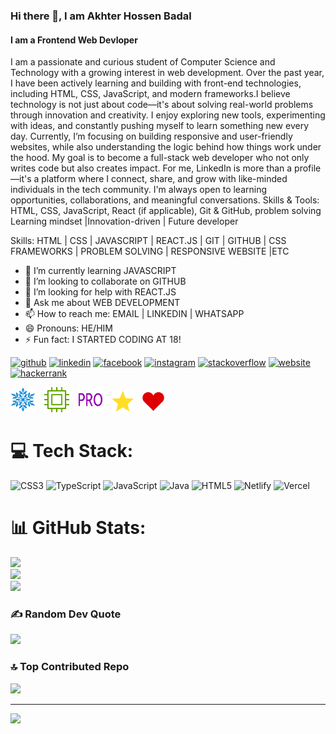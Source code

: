 ### Hi there 👋, I am Akhter Hossen Badal
#### I am a Frontend Web  Devloper

I am a passionate and curious student of Computer Science and Technology with a growing interest in web development. Over the past year, I have been actively learning and building with front-end technologies, including HTML, CSS, JavaScript, and modern frameworks.I believe technology is not just about code—it's about solving real-world problems through innovation and creativity. I enjoy exploring new tools, experimenting with ideas, and constantly pushing myself to learn something new every day. Currently, I’m focusing on building responsive and user-friendly websites, while also understanding the logic behind how things work under the hood. My goal is to become a full-stack web developer who not only writes code but also creates impact. For me, LinkedIn is more than a profile—it's a platform where I connect, share, and grow with like-minded individuals in the tech community. I'm always open to learning opportunities, collaborations, and meaningful conversations. Skills & Tools: HTML, CSS, JavaScript, React (if applicable), Git & GitHub,  problem solving Learning mindset |Innovation-driven | Future developer

Skills: HTML | CSS | JAVASCRIPT | REACT.JS | GIT | GITHUB | CSS FRAMEWORKS | PROBLEM SOLVING | RESPONSIVE WEBSITE |ETC
- 🌱 I’m currently learning JAVASCRIPT 
- 👯 I’m looking to collaborate on GITHUB 
- 🤔 I’m looking for help with REACT.JS 
- 💬 Ask me about WEB DEVELOPMENT 
- 📫 How to reach me: EMAIL | LINKEDIN | WHATSAPP 
- 😄 Pronouns: HE/HIM 
- ⚡ Fun fact: I STARTED CODING AT 18! 


[<img src='https://cdn.jsdelivr.net/npm/simple-icons@3.0.1/icons/github.svg' alt='github' height='40'>](https://github.com/https://github.com/AH-BADAL)  [<img src='https://cdn.jsdelivr.net/npm/simple-icons@3.0.1/icons/linkedin.svg' alt='linkedin' height='40'>](https://www.linkedin.com/in/https://www.linkedin.com/in/akhter-hossen-badal-944915367//)  [<img src='https://cdn.jsdelivr.net/npm/simple-icons@3.0.1/icons/facebook.svg' alt='facebook' height='40'>](https://www.facebook.com/https://www.facebook.com/Akhter.Hossen.Badal.2026)  [<img src='https://cdn.jsdelivr.net/npm/simple-icons@3.0.1/icons/instagram.svg' alt='instagram' height='40'>](https://www.instagram.com/https://www.instagram.com/akhterhossenbadal//)  [<img src='https://cdn.jsdelivr.net/npm/simple-icons@3.0.1/icons/stackoverflow.svg' alt='stackoverflow' height='40'>](https://stackoverflow.com/users/https://stackoverflow.com/users/31700960/badal)  [<img src='https://cdn.jsdelivr.net/npm/simple-icons@3.0.1/icons/icloud.svg' alt='website' height='40'>](https://akhter-hossen-badal.netlify.app/)  [<img src='https://cdn.jsdelivr.net/npm/simple-icons@3.0.1/icons/hackerrank.svg' alt='hackerrank' height='40'>](https://www.hackerrank.com/profile/akterhossenbada1)  

<a href='https://archiveprogram.github.com/'><img src='https://raw.githubusercontent.com/acervenky/animated-github-badges/master/assets/acbadge.gif' width='40' height='40'></a> <a href='https://docs.github.com/en/developers'><img src='https://raw.githubusercontent.com/acervenky/animated-github-badges/master/assets/devbadge.gif' width='40' height='40'></a> <a href='https://github.com/pricing'><img src='https://raw.githubusercontent.com/acervenky/animated-github-badges/master/assets/pro.gif' width='40' height='40'></a> <a href='https://stars.github.com/'><img src='https://raw.githubusercontent.com/acervenky/animated-github-badges/master/assets/starbadge.gif' width='35' height='35'></a> <a href='https://docs.github.com/en/github/supporting-the-open-source-community-with-github-sponsors'><img src='https://raw.githubusercontent.com/acervenky/animated-github-badges/master/assets/sponsorbadge.gif' width='35' height='35'></a> 


# 💻 Tech Stack:
![CSS3](https://img.shields.io/badge/css3-%231572B6.svg?style=for-the-badge&logo=css3&logoColor=white) ![TypeScript](https://img.shields.io/badge/typescript-%23007ACC.svg?style=for-the-badge&logo=typescript&logoColor=white) ![JavaScript](https://img.shields.io/badge/javascript-%23323330.svg?style=for-the-badge&logo=javascript&logoColor=%23F7DF1E) ![Java](https://img.shields.io/badge/java-%23ED8B00.svg?style=for-the-badge&logo=openjdk&logoColor=white) ![HTML5](https://img.shields.io/badge/html5-%23E34F26.svg?style=for-the-badge&logo=html5&logoColor=white) ![Netlify](https://img.shields.io/badge/netlify-%23000000.svg?style=for-the-badge&logo=netlify&logoColor=#00C7B7) ![Vercel](https://img.shields.io/badge/vercel-%23000000.svg?style=for-the-badge&logo=vercel&logoColor=white)
# 📊 GitHub Stats:
![](https://github-readme-stats.vercel.app/api?username=AH-BADAL&theme=dark&hide_border=false&include_all_commits=true&count_private=true)<br/>
![](https://nirzak-streak-stats.vercel.app/?user=AH-BADAL&theme=dark&hide_border=false)<br/>
![](https://github-readme-stats.vercel.app/api/top-langs/?username=AH-BADAL&theme=dark&hide_border=false&include_all_commits=true&count_private=true&layout=compact)

### ✍️ Random Dev Quote
![](https://quotes-github-readme.vercel.app/api?type=horizontal&theme=radical)

### 🔝 Top Contributed Repo
![](https://github-contributor-stats.vercel.app/api?username=AH-BADAL&limit=5&theme=dark&combine_all_yearly_contributions=true)

---
[![](https://visitcount.itsvg.in/api?id=AH-BADAL&icon=0&color=0)](https://visitcount.itsvg.in)

<!-- Proudly created with GPRM ( https://gprm.itsvg.in ) -->

